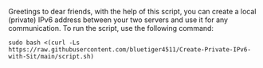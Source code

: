 
Greetings to dear friends, with the help of this script, you can create a local (private) IPv6 address between your two servers and use it for any communication. To run the script, use the following command:

```
sudo bash <(curl -Ls https://raw.githubusercontent.com/bluetiger4511/Create-Private-IPv6-with-Sit/main/script.sh)
```
